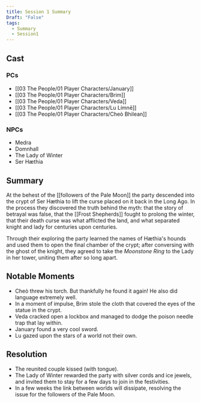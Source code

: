 ```yaml
---
title: Session 1 Summary
Draft: "False"
tags:
  - Summary
  - Session1
---
```

## Cast
### PCs
- [[03 The People/01 Player Characters/January]]
- [[03 The People/01 Player Characters/Brim]]
- [[03 The People/01 Player Characters/Veda]]
- [[03 The People/01 Player Characters/Lu Límnē]]
- [[03 The People/01 Player Characters/Cheò Bhilean]]
### NPCs
- Medra
- Domnhall
- The Lady of Winter
- Ser Hæthia
## Summary
At the behest of the [[followers of the Pale Moon]] the party descended into the crypt of Ser Hæthia to lift the curse placed on it back in the Long Ago. In the process they discovered the truth behind the myth: that the story of betrayal was false, that the [[Frost Shepherds]] fought to prolong the winter, that their death curse was what afflicted the land, and what separated knight and lady for centuries upon centuries. 

Through their exploring the party learned the names of Hæthia's hounds and used them to open the final chamber of the crypt; after conversing with the ghost of the knight, they agreed to take the *Moonstone Ring* to the Lady in her tower, uniting them after so long apart. 

## Notable Moments
- Cheò threw his torch. But thankfully he found it again! He also did language extremely well.
- In a moment of impulse, Brim stole the cloth that covered the eyes of the statue in the crypt. 
- Veda cracked open a lockbox and managed to dodge the poison needle trap that lay within. 
- January found a very cool sword. 
- Lu gazed upon the stars of a world not their own. 

## Resolution
- The reunited couple kissed (with tongue). 
- The Lady of Winter rewarded the party with silver cords and ice jewels, and invited them to stay for a few days to join in the festivities.
- In a few weeks the link between worlds will dissipate, resolving the issue for the followers of the Pale Moon. 